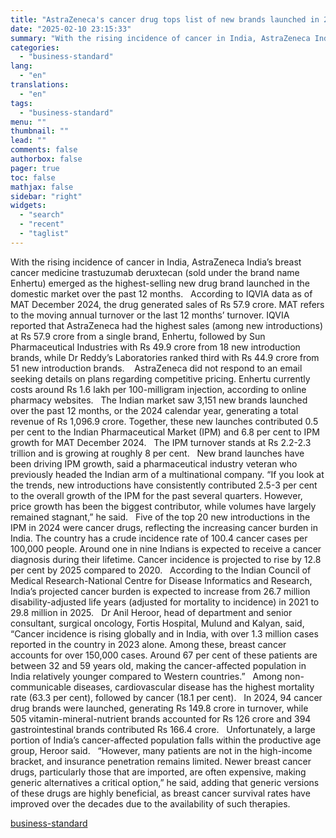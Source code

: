 ```yaml
---
title: "AstraZeneca's cancer drug tops list of new brands launched in 2024"
date: "2025-02-10 23:15:33"
summary: "With the rising incidence of cancer in India, AstraZeneca India’s breast cancer medicine trastuzumab deruxtecan (sold under the brand name Enhertu) emerged as the highest-selling new drug brand launched in the domestic market over the past 12 months. According to IQVIA data as of MAT December 2024, the drug generated..."
categories:
  - "business-standard"
lang:
  - "en"
translations:
  - "en"
tags:
  - "business-standard"
menu: ""
thumbnail: ""
lead: ""
comments: false
authorbox: false
pager: true
toc: false
mathjax: false
sidebar: "right"
widgets:
  - "search"
  - "recent"
  - "taglist"
---
```


With the rising incidence of cancer in India, AstraZeneca India’s breast cancer medicine trastuzumab deruxtecan (sold under the brand name Enhertu) emerged as the highest-selling new drug brand launched in the domestic market over the past 12 months.
 
According to IQVIA data as of MAT December 2024, the drug generated sales of Rs 57.9 crore. MAT refers to the moving annual turnover or the last 12 months’ turnover. IQVIA reported that AstraZeneca had the highest sales (among new introductions) at Rs 57.9 crore from a single brand, Enhertu, followed by Sun Pharmaceutical Industries with Rs 49.9 crore from 18 new introduction brands, while Dr Reddy’s Laboratories ranked third with Rs 44.9 crore from 51 new introduction brands. 
 
AstraZeneca did not respond to an email seeking details on plans regarding competitive pricing. Enhertu currently costs around Rs 1.6 lakh per 100-milligram injection, according to online pharmacy websites.
 
The Indian market saw 3,151 new brands launched over the past 12 months, or the 2024 calendar year, generating a total revenue of Rs 1,096.9 crore. Together, these new launches contributed 0.5 per cent to the Indian Pharmaceutical Market (IPM) and 6.8 per cent to IPM growth for MAT December 2024.
 
The IPM turnover stands at Rs 2.2-2.3 trillion and is growing at roughly 8 per cent.
 
New brand launches have been driving IPM growth, said a pharmaceutical industry veteran who previously headed the Indian arm of a multinational company. “If you look at the trends, new introductions have consistently contributed 2.5-3 per cent to the overall growth of the IPM for the past several quarters. However, price growth has been the biggest contributor, while volumes have largely remained stagnant,” he said.
 
Five of the top 20 new introductions in the IPM in 2024 were cancer drugs, reflecting the increasing cancer burden in India. The country has a crude incidence rate of 100.4 cancer cases per 100,000 people. Around one in nine Indians is expected to receive a cancer diagnosis during their lifetime. Cancer incidence is projected to rise by 12.8 per cent by 2025 compared to 2020.
 
According to the Indian Council of Medical Research-National Centre for Disease Informatics and Research, India’s projected cancer burden is expected to increase from 26.7 million disability-adjusted life years (adjusted for mortality to incidence) in 2021 to 29.8 million in 2025.
 
Dr Anil Heroor, head of department and senior consultant, surgical oncology, Fortis Hospital, Mulund and Kalyan, said, “Cancer incidence is rising globally and in India, with over 1.3 million cases reported in the country in 2023 alone. Among these, breast cancer accounts for over 150,000 cases. Around 67 per cent of these patients are between 32 and 59 years old, making the cancer-affected population in India relatively younger compared to Western countries.”
 
Among non-communicable diseases, cardiovascular disease has the highest mortality rate (63.3 per cent), followed by cancer (18.1 per cent).
 
In 2024, 94 cancer drug brands were launched, generating Rs 149.8 crore in turnover, while 505 vitamin-mineral-nutrient brands accounted for Rs 126 crore and 394 gastrointestinal brands contributed Rs 166.4 crore.
 
Unfortunately, a large portion of India’s cancer-affected population falls within the productive age group, Heroor said.
 
“However, many patients are not in the high-income bracket, and insurance penetration remains limited. Newer breast cancer drugs, particularly those that are imported, are often expensive, making generic alternatives a critical option,” he said, adding that generic versions of these drugs are highly beneficial, as breast cancer survival rates have improved over the decades due to the availability of such therapies.

[business-standard](https://www.business-standard.com/health/astrazeneca-s-cancer-drug-tops-list-of-new-brands-launched-in-2024-125021001106_1.html)
